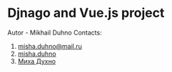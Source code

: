 # Djnago and Vue.js project
Autor - Mikhail Duhno
Contacts:
1. misha.duhno@mail.ru
2. <a href="https://www.instagram.com/misha.duhno/">misha.duhno</a>
3. <a href="https://vk.com/mishadukhno">Миха Духно</a>
